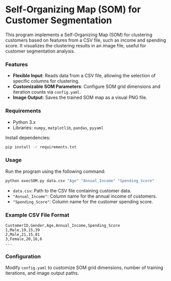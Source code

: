 

# Self-Organizing Map (SOM) for Customer Segmentation

This program implements a Self-Organizing Map (SOM) for clustering customers based on features from a CSV file, such as income and spending score. It visualizes the clustering results in an image file, useful for customer segmentation analysis.

### Features
- **Flexible Input**: Reads data from a CSV file, allowing the selection of specific columns for clustering.
- **Customizable SOM Parameters**: Configure SOM grid dimensions and iteration counts via `config.yaml`.
- **Image Output**: Saves the trained SOM map as a visual PNG file.

### Requirements
- Python 3.x
- Libraries: `numpy`, `matplotlib`, `pandas`, `pyyaml`

Install dependencies:
```bash
pip install -r requirements.txt
```

### Usage

Run the program using the following command:
```bash
python execSOM.py data.csv "Age" "Annual_Income" "Spending_Score" 
```

- `data.csv`: Path to the CSV file containing customer data.
- `"Annual_Income"`: Column name for the annual income of customers.
- `"Spending_Score"`: Column name for the customer spending score.

### Example CSV File Format

```csv
CustomerID,Gender,Age,Annual_Income,Spending_Score
1,Male,19,15,39
2,Male,21,15,81
3,Female,20,16,6
...
```

### Configuration

Modify `config.yaml` to customize SOM grid dimensions, number of training iterations, and image output paths.


